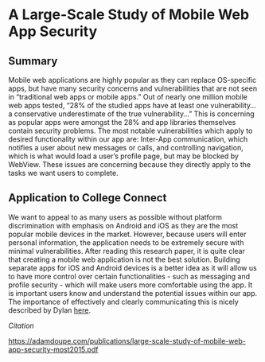 # A Large-Scale Study of Mobile Web App Security

## Summary
Mobile web applications are highly popular as they can replace OS-specific apps, but have many security concerns and 
vulnerabilities that are not seen in “traditional web apps or mobile apps.” Out of nearly one million mobile web apps tested, 
“28% of the studied apps have at least one vulnerability…a conservative underestimate of the true vulnerability…” 
This is concerning as popular apps were amongst the 28% and app libraries themselves contain security problems. 
The most notable vulnerabilities which apply to desired functionality within our app are: Inter-App communication, 
which notifies a user about new messages or calls, and controlling navigation, which is what would load a user’s profile page, 
but may be blocked by WebView. These issues are concerning because they directly apply to the tasks we want users to complete. 

## Application to College Connect
We want to appeal to as many users as possible without platform discrimination with emphasis on Android and iOS as they are the
most popular mobile devices in the market. However, because users will enter personal information, the application needs to be 
extremely secure with minimal vulnerabilities. After reading this research paper, it is quite clear that creating a mobile web 
application is not the best solution. Building separate apps for iOS and Android devices is a better idea as it will allow us 
to have more control over certain functionalities - such as messaging and profile security - which will make users more 
comfortable using the app. It is important users know and understand the potential issues within our app. The importance of
effectively and clearly communicating this is nicely described by Dylan [here](https://dylan-martin.github.io/report/).

*Citation*

https://adamdoupe.com/publications/large-scale-study-of-mobile-web-app-security-most2015.pdf
